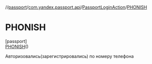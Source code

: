 //[passport](../../../../index.md)/[com.yandex.passport.api](../../index.md)/[PassportLoginAction](../index.md)/[PHONISH](index.md)

# PHONISH

[passport]\
[PHONISH](index.md)()

Авторизовались(зарегистрировались) по номеру телефона
